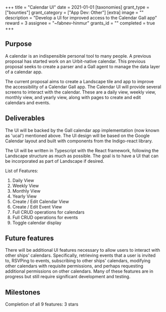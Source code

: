 +++
title = "Calendar UI"
date = 2021-01-01
[taxonomies]
grant_type = ["bounties"]
grant_category = ["App Dev: Other"]
[extra]
image = ""
description = "Develop a UI for improved access to the Calendar Gall app"
reward = 3 
assignee = "~fabnev-hinmur"
grants_id = ""
completed = true
+++


## Purpose

A calendar is an indispensible personal tool to many people. A previous proposal has started work on an Urbit-native calendar.
This previous proposal seeks to create a parser and a Gall agent to manage the data layer of a calendar app.

The current proposal aims to create a Landscape tile and app to improve the accessibility of a Calendar Gall app.
The Calendar UI will provide several screens to interact with the calendar. These are a daily view, weekly view, monthly view,
and yearly view, along with pages to create and edit calendars and events.

## Deliverables

The UI will be backed by the Gall calendar app implementation (now known as 'ucal') mentioned above. The UI design will be
based on the Google Calendar layout and built with components from the Indigo-react library.

The UI will be written in Typescript with the React framework, following the Landscape structure as much as possible. The goal is to have a UI that can be incorporated as part of Landscape if desired.

List of Features:

1. Daily View
2. Weekly View
3. Monthly View
4. Yearly View
5. Create / Edit Calendar View
6. Create / Edit Event View
7. Full CRUD operations for calendars
8. Full CRUD operations for events
9. Toggle calendar display

## Future features

There will be additional UI features necessary to allow users to interact with other ships' calendars. Specifically, retrieving events that a user is invited to, RSVPing to events, subscribing to other ships' calendars, modifying other calendars with requisite permissions, and perhaps requesting additional permissions on other calendars. Many of these features are in progress but still require significant development and testing.


## Milestones

Completion of all 9 features: 3 stars

    

